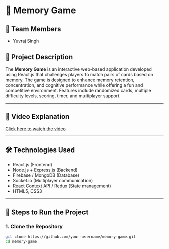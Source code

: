 # 🧠 Memory Game

## 👥 Team Members
- Yuvraj Singh

## 📖 Project Description
The **Memory Game** is an interactive web-based application developed using React.js that challenges players to match pairs of cards based on memory. The game is designed to enhance memory retention, concentration, and cognitive performance while offering a fun and competitive environment. Features include randomized cards, multiple difficulty levels, scoring, timer, and multiplayer support.

---

## 🎥 Video Explanation
[Click here to watch the video](https://drive.google.com/file/d/1gGuW4dAxS0d9NWZBkmIhnhBNb_xknmo6/view?usp=drive_link)

---

## 🛠 Technologies Used
- React.js (Frontend)
- Node.js + Express.js (Backend)
- Firebase / MongoDB (Database)
- Socket.io (Multiplayer communication)
- React Context API / Redux (State management)
- HTML5, CSS3

---

## 🚀 Steps to Run the Project

### 1. Clone the Repository
```bash
git clone https://github.com/your-username/memory-game.git
cd memory-game

